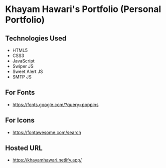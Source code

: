 # Khayam Hawari's Portfolio (Personal Portfolio)

## Technologies Used 
- HTML5
- CSS3
- JavaScript 
- Swiper JS
- Sweet Alert JS
- SMTP JS

## For Fonts
- https://fonts.google.com/?query=poppins

## For Icons
- https://fontawesome.com/search

## Hosted URL
- https://khayamhawari.netlify.app/

